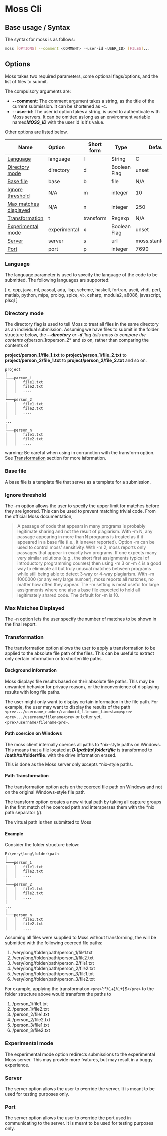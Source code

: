 # Moss Cli


## Base usage / Syntax

The syntax for moss is as follows:

```bash
moss [OPTIONS] --comment <COMMENT> --user-id <USER_ID> [FILES]...
```

## Options

Moss takes two required parameters, some optional flags/options, and the list of files to submit.

The compulsory arguments are:

* **--comment**: The comment argument takes a string, as the title of the current submission. It can be shortened as  -c.
* **--user-id**: The user id option takes a string, is used to authenticate with Moss servers. It can be omitted as long as an environment variable named***MOSS_ID*** with the user id is it's value.

Other options are listed below.

| Name                                            | Option    | Short form | Type         | Default           |
| ------------------------------------------------- | :---------- | ------------ | -------------- | ------------------- |
| [Language](#language)                           | language  | l          | String       | C                 |
| [Directory mode](directory-mode)                | directory | d          | Boolean Flag | unset             |
| [Base file](#base-file)                         | base      | b          | file         | N/A               |
| [Ignore threshold](ignore-threshold)            | N/A       | m          | integer      | 10                |
| [Max matches displayed](#max-matches-displayed) | N/A       | n          | integer      | 250               |
| [Transformation](#transformation)               | t         | transform  | Regexp       | N/A               |
| [Experimental mode](experimental-mode)                | experimental | x          | Boolean Flag | unset             |
| [Server](#server)                               | server    | s          | url          | moss.stanford.edu |
| [Port](#port)                                   | port      | p          | integer      | 7690              |

### Language

The language parameter is used to specify the language of the code to be submitted. The following languages are supported:

[ c, cpp, java, ml, pascal, ada, lisp, scheme, haskell, fortran, ascii, vhdl, perl, matlab, python, mips, prolog, spice, vb, csharp, modula2, a8086, javascript, plsql ]

### Directory mode

The directory flag is used to tell Moss to treat all files in the same directory as an individual submission. Assuming we have files to submit in the folder structure below, the ***--directory** or ***-d*** flag tells moss to compare the contents of*person_1*to*person_2* and so on, rather than comparing the contents of

**project/person_1/file_1.txt** to **project/person_1/file_2.txt** to **project/person_2/file_1.txt** to **project/person_2/file_2.txt** and so on.

```
project  
│
└───person_1
│   │   file1.txt
│   │   file2.txt
│   │   ....
|
└───person_2
│   │   file1.txt
│   │   file2.txt
│   │   ....
|
...
|
└───person_n
│   │   file1.txt
│   │   file2.txt
│   │   ....
```

warning: Be careful when using in conjunction with the transform option. See [Transformation](#transformation) section for more information.

### Base file

A base file is a template file that serves as a template for a submission.

### Ignore threshold

The -m option allows the user to specify the upper limit for matches before they are ignored. This can be used to prevent matching trivial code. From the official Moss documentation,

> A passage of code that appears in many programs is probably legitimate sharing and not the result of plagiarism.  With -m N, any passage appearing in more than N programs is treated as if it appeared in a base file (i.e., it is never reported).
> Option -m can be used to control moss' sensitivity.  With -m 2, moss reports only passages that appear in exactly two programs.  If one expects many very similar solutions (e.g., the short first assignments typical of introductory programming courses) then using -m 3 or -m 4 is a good way to eliminate all but truly unusual matches between programs while still being able to detect 3-way or 4-way plagiarism.
> With -m 1000000 (or any very large number), moss reports all matches, no matter how often they appear. The -m setting is most useful for large assignments where one also a base file expected to hold all legitimately shared code.  The default for -m is 10.

### Max Matches Displayed

The -n option lets the user specify the number of matches to be shown in the final report.

### Transformation

The transformation option allows the user to apply a transformation to be applied to the absolute file path of the files. This can be useful to extract only certain information or to shorten file paths.

#### Background information

Moss displays file results based on their absolute file paths. This may be unwanted behavior for privacy reasons, or the inconvenience of displaying results with long file paths.

The user might only want to display certain information in the file path. For example, the user may want to display the results of the path `<pre>.../username_number/randomid_filename_timestamp<pre>` `<pre>.../username/filename<pre>` or better yet, `<pre>/username/filename<pre>`.

#### Path coercion on Windows

The moss client internally coerces all paths to *nix-style paths on Windows. This means that a file located at ***D:\path\to\\folder\file*** is transformed to **/path/to/folder/file**, with the drive information erased.

This is done as the Moss server only accepts *nix-style paths.

#### Path Transformation

The transformation option acts on the coerced file path on Windows and not on the original Windows-style file path.

The transform option creates a new virtual path by taking all capture groups in the first match of he coerced path and intersperses them with the *nix path separator (/).

The virtual path is then submitted to Moss

#### Example

Consider the folder structure below:

```
E:\very\long\folder\path
│
└───person_1
│   │   file1.txt
│   │   file2.txt
│   │   ....
|
└───person_2
│   │   file1.txt
│   │   file2.txt
│   │   ....
|
...
|
└───person_n
│   │   file1.txt
│   │   file2.txt
│   │   ....
```

Assuming all files were supplied to Moss without transforming, the will be submitted with the following coerced file paths:

1. /very/long/folder/path/person_1/file1.txt
2. /very/long/folder/path/person_1/file2.txt
3. /very/long/folder/path/person_2/file1.txt
4. /very/long/folder/path/person_2/file2.txt
5. /very/long/folder/path/person_3/file1.txt
6. /very/long/folder/path/person_3/file2.txt

For example, applying the transformation `<pre>`^.*/(.+)/(.+)$`</pre>` to the folder structure above would transform the paths to

1. /person_1/file1.txt
2. /person_1/file2.txt
3. /person_2/file1.txt
4. /person_2/file2.txt
5. /person_3/file1.txt
6. /person_3/file2.txt

### Experimental mode

The experimental mode option redirects submissions to the experimental Moss server. This may provide more features, but may result in a buggy experience.

### Server

The server option allows the user to override the server. It is meant to be used for testing purposes only.

### Port

The server option allows the user to override the port used in communicating to the server. It is meant to be used for testing purposes only.
